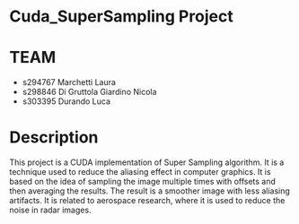 # Cuda_SuperSampling Project

# TEAM
- s294767 Marchetti Laura
- s298846 Di Gruttola Giardino Nicola
- s303395 Durando Luca

# Description
This project is a CUDA implementation of Super Sampling algorithm. It is a technique used to reduce the aliasing effect in computer graphics. It is based on the idea of sampling the image multiple times with offsets and then averaging the results. The result is a smoother image with less aliasing artifacts.
It is related to aerospace research, where it is used to reduce the noise in radar images.